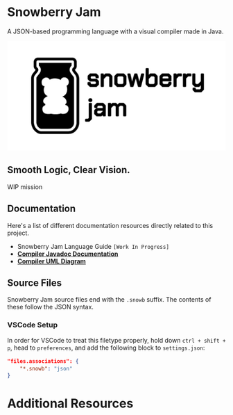 # Snowberry Jam
A JSON-based programming language with a visual compiler made in Java.

![AppBanner](src/main/resources/com/wyu4/snowberryjam/images/AppBanner.png)

## Smooth Logic, Clear Vision.
WIP mission

## Documentation
Here's a list of different documentation resources directly related to this project.
- Snowberry Jam Language Guide `[Work In Progress]`
- [**Compiler Javadoc Documentation**](https://wyu4.github.io/snowberry-jam/javadoc/)
- [**Compiler UML Diagram**](https://wyu4.github.io/snowberry-jam/UML.svg)

## Source Files
Snowberry Jam source files end with the `.snowb` suffix. The contents of these follow the JSON syntax.

### VSCode Setup
In order for VSCode to treat this filetype properly, hold down `ctrl + shift + p`, head to `preferences`, and add the following block to `settings.json`:
```json
"files.associations": {
    "*.snowb": "json"
}
```

# Additional Resources
